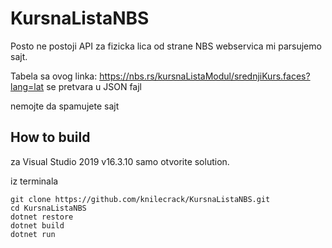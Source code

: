# KursnaListaNBS
Posto ne postoji API za fizicka lica od strane NBS webservica mi parsujemo sajt.

Tabela sa ovog linka:
https://nbs.rs/kursnaListaModul/srednjiKurs.faces?lang=lat
se pretvara u JSON fajl

nemojte da spamujete sajt


## How to build
za Visual Studio 2019 v16.3.10  samo otvorite solution.

iz terminala
```
git clone https://github.com/knilecrack/KursnaListaNBS.git
cd KursnaListaNBS
dotnet restore
dotnet build
dotnet run
```


